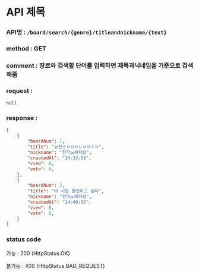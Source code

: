 # API 제목
### API명 : `/board/search/{genre}/titleandnickname/{text}`

### method : GET

### comment : 장르와 검색할 단어를 입력하면 제목과닉네임을 기준으로 검색해줌

### request :
    null

### response :
~~~json
[
    {
        "boardNum": 1,
        "title": "뉴진스ㅇㅁㅇㄴㅁㅇㅈㅁ",
        "nickname": "전국노예자랑",
        "createdAt": "14:33:56",
        "view": 0,
        "vote": 0,
    },
    {
        "boardNum": 2,
        "title": "아 시발 졸업하고 싶다",
        "nickname": "전국노예자랑",
        "createdAt": "14:40:32",
        "view": 0,
        "vote": 0,
    }
]
~~~
### status code
가능 : 200 (HttpStatus.OK)

불가능 : 400 (HttpStatus.BAD_REQUEST)